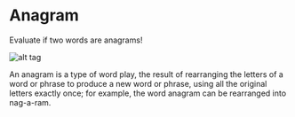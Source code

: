 # Anagram

Evaluate if two words are anagrams!

![alt tag](https://49.media.tumblr.com/tumblr_lte54gtx5s1r4juxlo1_500.gif)

An anagram is a type of word play, the result of rearranging the letters of a word or phrase to produce a new word or phrase, using all the original letters exactly once; for example, the word anagram can be rearranged into nag-a-ram.
